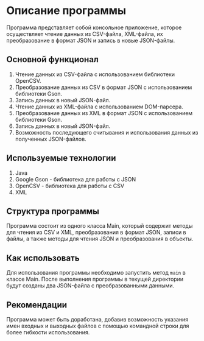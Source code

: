 # Описание программы

Программа представляет собой консольное приложение, которое осуществляет чтение данных из CSV-файла, XML-файла, их преобразование в формат JSON и запись в новые JSON-файлы.

## Основной функционал

1. Чтение данных из CSV-файла с использованием библиотеки OpenCSV.
2. Преобразование данных из CSV в формат JSON с использованием библиотеки Gson.
3. Запись данных в новый JSON-файл.
4. Чтение данных из XML-файла с использованием DOM-парсера.
5. Преобразование данных из XML в формат JSON с использованием библиотеки Gson.
6. Запись данных в новый JSON-файл.
7. Возможность последующего считывания и использования данных из полученных JSON-файлов.

## Используемые технологии

1. Java
2. Google Gson - библиотека для работы с JSON
3. OpenCSV - библиотека для работы с CSV
4. XML

## Структура программы

Программа состоит из одного класса Main, который содержит методы для чтения из CSV и XML, преобразования в формат JSON, записи в файлы, а также методы для чтения JSON и преобразования в объекты.

## Как использовать

Для использования программы необходимо запустить метод `main` в классе Main. После выполнения программы в текущей директории будут созданы два JSON-файла с преобразованными данными.

## Рекомендации
Программа может быть доработана, добавив возможность указания имен входных и выходных файлов c помощью командной строки для более гибкости использования.
  